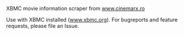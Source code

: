 
XBMC movie information scraper from www.cinemarx.ro

Use with XBMC installed (www.xbmc.org). For bugreports and feature requests, please file an Issue.